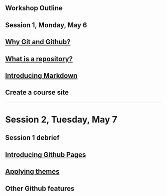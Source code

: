 ## Workshop Outline

## Session 1, Monday, May 6

## [Why Git and Github?](why_git.md)

## [What is a repository?](repositories.md)

## [Introducing Markdown](markdown.md)

## Create a course site 

----------

# Session 2, Tuesday, May 7

## Session 1 debrief

## [Introducing Github Pages](pages.md)

## [Applying themes](themes.md)

## Other Github features
